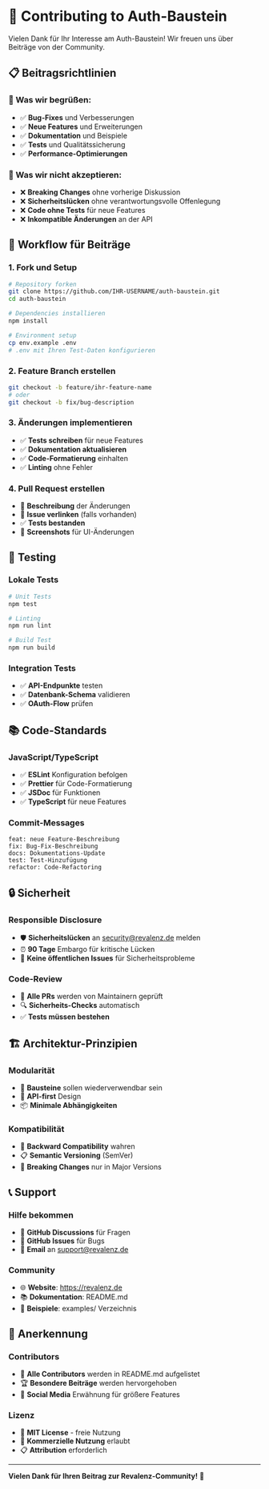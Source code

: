 # 🤝 Contributing to Auth-Baustein

Vielen Dank für Ihr Interesse am Auth-Baustein! Wir freuen uns über Beiträge von der Community.

## 📋 **Beitragsrichtlinien**

### **🎯 Was wir begrüßen:**
- ✅ **Bug-Fixes** und Verbesserungen
- ✅ **Neue Features** und Erweiterungen
- ✅ **Dokumentation** und Beispiele
- ✅ **Tests** und Qualitätssicherung
- ✅ **Performance-Optimierungen**

### **🚫 Was wir nicht akzeptieren:**
- ❌ **Breaking Changes** ohne vorherige Diskussion
- ❌ **Sicherheitslücken** ohne verantwortungsvolle Offenlegung
- ❌ **Code ohne Tests** für neue Features
- ❌ **Inkompatible Änderungen** an der API

## 🔄 **Workflow für Beiträge**

### **1. Fork und Setup**
```bash
# Repository forken
git clone https://github.com/IHR-USERNAME/auth-baustein.git
cd auth-baustein

# Dependencies installieren
npm install

# Environment setup
cp env.example .env
# .env mit Ihren Test-Daten konfigurieren
```

### **2. Feature Branch erstellen**
```bash
git checkout -b feature/ihr-feature-name
# oder
git checkout -b fix/bug-description
```

### **3. Änderungen implementieren**
- ✅ **Tests schreiben** für neue Features
- ✅ **Dokumentation aktualisieren**
- ✅ **Code-Formatierung** einhalten
- ✅ **Linting** ohne Fehler

### **4. Pull Request erstellen**
- 📝 **Beschreibung** der Änderungen
- 🔗 **Issue verlinken** (falls vorhanden)
- ✅ **Tests bestanden**
- 📸 **Screenshots** für UI-Änderungen

## 🧪 **Testing**

### **Lokale Tests**
```bash
# Unit Tests
npm test

# Linting
npm run lint

# Build Test
npm run build
```

### **Integration Tests**
- ✅ **API-Endpunkte** testen
- ✅ **Datenbank-Schema** validieren
- ✅ **OAuth-Flow** prüfen

## 📚 **Code-Standards**

### **JavaScript/TypeScript**
- ✅ **ESLint** Konfiguration befolgen
- ✅ **Prettier** für Code-Formatierung
- ✅ **JSDoc** für Funktionen
- ✅ **TypeScript** für neue Features

### **Commit-Messages**
```
feat: neue Feature-Beschreibung
fix: Bug-Fix-Beschreibung
docs: Dokumentations-Update
test: Test-Hinzufügung
refactor: Code-Refactoring
```

## 🔒 **Sicherheit**

### **Responsible Disclosure**
- 🛡️ **Sicherheitslücken** an security@revalenz.de melden
- ⏰ **90 Tage** Embargo für kritische Lücken
- 📧 **Keine öffentlichen Issues** für Sicherheitsprobleme

### **Code-Review**
- 👀 **Alle PRs** werden von Maintainern geprüft
- 🔍 **Sicherheits-Checks** automatisch
- ✅ **Tests müssen bestehen**

## 🏗️ **Architektur-Prinzipien**

### **Modularität**
- 🔧 **Bausteine** sollen wiederverwendbar sein
- 🔌 **API-first** Design
- 📦 **Minimale Abhängigkeiten**

### **Kompatibilität**
- 🔄 **Backward Compatibility** wahren
- 📋 **Semantic Versioning** (SemVer)
- 🧪 **Breaking Changes** nur in Major Versions

## 📞 **Support**

### **Hilfe bekommen**
- 💬 **GitHub Discussions** für Fragen
- 🐛 **GitHub Issues** für Bugs
- 📧 **Email** an support@revalenz.de

### **Community**
- 🌐 **Website**: https://revalenz.de
- 📚 **Dokumentation**: README.md
- 🎯 **Beispiele**: examples/ Verzeichnis

## 🎉 **Anerkennung**

### **Contributors**
- 👥 **Alle Contributors** werden in README.md aufgelistet
- 🏆 **Besondere Beiträge** werden hervorgehoben
- 📢 **Social Media** Erwähnung für größere Features

### **Lizenz**
- 📄 **MIT License** - freie Nutzung
- 🏢 **Kommerzielle Nutzung** erlaubt
- 📋 **Attribution** erforderlich

---

**Vielen Dank für Ihren Beitrag zur Revalenz-Community!** 🚀

